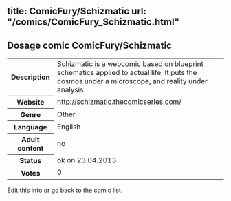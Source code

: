 title: ComicFury/Schizmatic
url: "/comics/ComicFury_Schizmatic.html"
---
Dosage comic ComicFury/Schizmatic
-----------------------------------------

<p id="msg"></p>
<script type="text/javascript">
if (window.location.search === '?edit_info_mail=sent_ok') {
  var elem = document.getElementById("msg");
  elem.innerHTML = 'Edited information sucessfully sent.';
  elem.className = 'ok';
}
</script>
<table class="comicinfo">
<tr>
<th>Description</th><td>Schizmatic is a webcomic based on blueprint schematics applied to actual life. It puts the cosmos under a microscope, and reality under analysis.</td>
</tr>
<tr>
<th>Website</th><td><a href="http://schizmatic.thecomicseries.com/">http://schizmatic.thecomicseries.com/</a></td>
</tr>
<tr>
<th>Genre</th><td>Other</td>
</tr>
<tr>
<th>Language</th><td>English</td>
</tr>
<tr>
<th>Adult content</th><td>no</td>
</tr>
<tr>
<th>Status</th><td>ok on 23.04.2013</td>
</tr>
<tr>
<th>Votes</th><td>0</td>
</tr>
</table>

[Edit this info](ComicFury_Schizmatic_edit.html) or go back to the [comic list](../comic-index.html).
